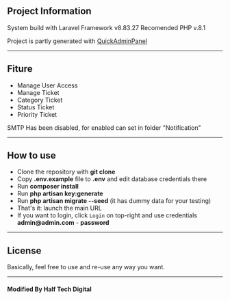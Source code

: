 ## Project Information
System build with Laravel Framework v8.83.27
Recomended PHP v.8.1

Project is partly generated with [QuickAdminPanel](https://2019.quickadminpanel.com)

---

## Fiture 

 - Manage User Access
 - Manage Ticket
 - Category Ticket
 - Status Ticket
 - Priority Ticket

 SMTP Has been disabled, for enabled can set in folder "Notification"

---

## How to use

- Clone the repository with __git clone__
- Copy __.env.example__ file to __.env__ and edit database credentials there
- Run __composer install__
- Run __php artisan key:generate__
- Run __php artisan migrate --seed__ (it has dummy data for your testing)
- That's it: launch the main URL 
- If you want to login, click `Login` on top-right and use credentials __admin@admin.com__ - __password__ 

---

## License

Basically, feel free to use and re-use any way you want.

---

#### Modified By Half Tech Digital